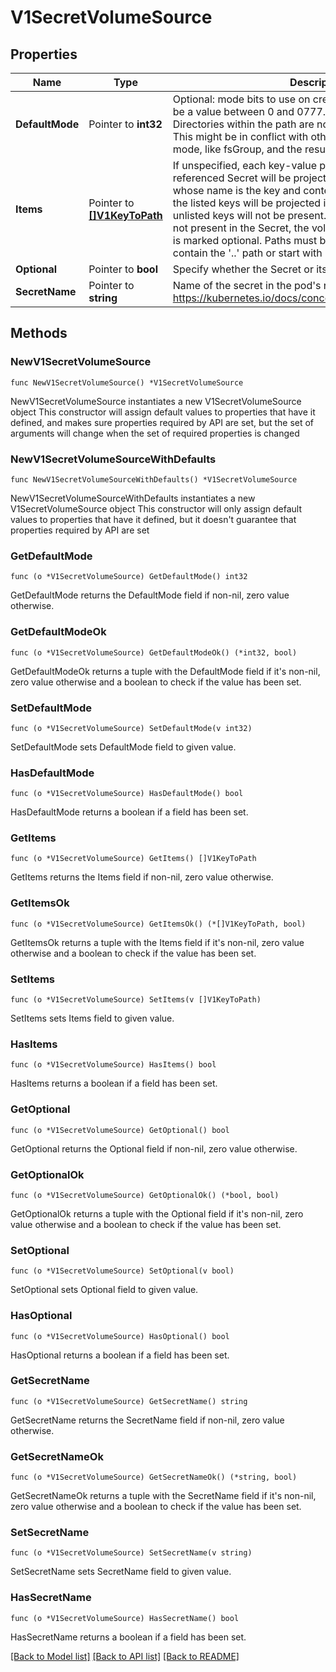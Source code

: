 # V1SecretVolumeSource

## Properties

Name | Type | Description | Notes
------------ | ------------- | ------------- | -------------
**DefaultMode** | Pointer to **int32** | Optional: mode bits to use on created files by default. Must be a value between 0 and 0777. Defaults to 0644. Directories within the path are not affected by this setting. This might be in conflict with other options that affect the file mode, like fsGroup, and the result can be other mode bits set. | [optional] 
**Items** | Pointer to [**[]V1KeyToPath**](V1KeyToPath.md) | If unspecified, each key-value pair in the Data field of the referenced Secret will be projected into the volume as a file whose name is the key and content is the value. If specified, the listed keys will be projected into the specified paths, and unlisted keys will not be present. If a key is specified which is not present in the Secret, the volume setup will error unless it is marked optional. Paths must be relative and may not contain the &#39;..&#39; path or start with &#39;..&#39;. | [optional] 
**Optional** | Pointer to **bool** | Specify whether the Secret or its keys must be defined | [optional] 
**SecretName** | Pointer to **string** | Name of the secret in the pod&#39;s namespace to use. More info: https://kubernetes.io/docs/concepts/storage/volumes#secret | [optional] 

## Methods

### NewV1SecretVolumeSource

`func NewV1SecretVolumeSource() *V1SecretVolumeSource`

NewV1SecretVolumeSource instantiates a new V1SecretVolumeSource object
This constructor will assign default values to properties that have it defined,
and makes sure properties required by API are set, but the set of arguments
will change when the set of required properties is changed

### NewV1SecretVolumeSourceWithDefaults

`func NewV1SecretVolumeSourceWithDefaults() *V1SecretVolumeSource`

NewV1SecretVolumeSourceWithDefaults instantiates a new V1SecretVolumeSource object
This constructor will only assign default values to properties that have it defined,
but it doesn't guarantee that properties required by API are set

### GetDefaultMode

`func (o *V1SecretVolumeSource) GetDefaultMode() int32`

GetDefaultMode returns the DefaultMode field if non-nil, zero value otherwise.

### GetDefaultModeOk

`func (o *V1SecretVolumeSource) GetDefaultModeOk() (*int32, bool)`

GetDefaultModeOk returns a tuple with the DefaultMode field if it's non-nil, zero value otherwise
and a boolean to check if the value has been set.

### SetDefaultMode

`func (o *V1SecretVolumeSource) SetDefaultMode(v int32)`

SetDefaultMode sets DefaultMode field to given value.

### HasDefaultMode

`func (o *V1SecretVolumeSource) HasDefaultMode() bool`

HasDefaultMode returns a boolean if a field has been set.

### GetItems

`func (o *V1SecretVolumeSource) GetItems() []V1KeyToPath`

GetItems returns the Items field if non-nil, zero value otherwise.

### GetItemsOk

`func (o *V1SecretVolumeSource) GetItemsOk() (*[]V1KeyToPath, bool)`

GetItemsOk returns a tuple with the Items field if it's non-nil, zero value otherwise
and a boolean to check if the value has been set.

### SetItems

`func (o *V1SecretVolumeSource) SetItems(v []V1KeyToPath)`

SetItems sets Items field to given value.

### HasItems

`func (o *V1SecretVolumeSource) HasItems() bool`

HasItems returns a boolean if a field has been set.

### GetOptional

`func (o *V1SecretVolumeSource) GetOptional() bool`

GetOptional returns the Optional field if non-nil, zero value otherwise.

### GetOptionalOk

`func (o *V1SecretVolumeSource) GetOptionalOk() (*bool, bool)`

GetOptionalOk returns a tuple with the Optional field if it's non-nil, zero value otherwise
and a boolean to check if the value has been set.

### SetOptional

`func (o *V1SecretVolumeSource) SetOptional(v bool)`

SetOptional sets Optional field to given value.

### HasOptional

`func (o *V1SecretVolumeSource) HasOptional() bool`

HasOptional returns a boolean if a field has been set.

### GetSecretName

`func (o *V1SecretVolumeSource) GetSecretName() string`

GetSecretName returns the SecretName field if non-nil, zero value otherwise.

### GetSecretNameOk

`func (o *V1SecretVolumeSource) GetSecretNameOk() (*string, bool)`

GetSecretNameOk returns a tuple with the SecretName field if it's non-nil, zero value otherwise
and a boolean to check if the value has been set.

### SetSecretName

`func (o *V1SecretVolumeSource) SetSecretName(v string)`

SetSecretName sets SecretName field to given value.

### HasSecretName

`func (o *V1SecretVolumeSource) HasSecretName() bool`

HasSecretName returns a boolean if a field has been set.


[[Back to Model list]](../README.md#documentation-for-models) [[Back to API list]](../README.md#documentation-for-api-endpoints) [[Back to README]](../README.md)


